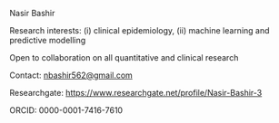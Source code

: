 Nasir Bashir

Research interests: (i) clinical epidemiology, (ii) machine learning and predictive modelling

Open to collaboration on all quantitative and clinical research

Contact: nbashir562@gmail.com

Researchgate: https://www.researchgate.net/profile/Nasir-Bashir-3

ORCID: 0000-0001-7416-7610 
